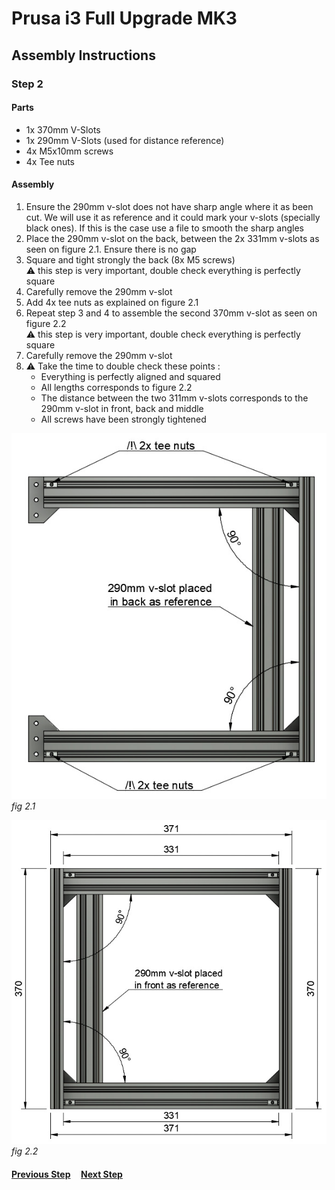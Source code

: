 # Prusa i3 Full Upgrade MK3

## Assembly Instructions

### Step 2

#### Parts  

* 1x 370mm V-Slots
* 1x 290mm V-Slots (used for distance reference)
* 4x M5x10mm screws
* 4x Tee nuts

#### Assembly

1. Ensure the 290mm v-slot does not have sharp angle where it as been cut. We will use it as reference and it could mark your v-slots (specially black ones). If this is the case use a file to smooth the sharp angles
1. Place the 290mm v-slot on the back, between the 2x 331mm v-slots as seen on figure 2.1. Ensure there is no gap
1. Square and tight strongly the back (8x M5 screws)<br>
   :warning: this step is very important, double check everything is perfectly square
1. Carefully remove the 290mm v-slot
1. Add 4x tee nuts as explained on figure 2.1
1. Repeat step 3 and 4 to assemble the second 370mm v-slot as seen on figure 2.2<br>
   :warning: this step is very important, double check everything is perfectly square
1. Carefully remove the 290mm v-slot
1. :warning: Take the time to double check these points :
    * Everything is perfectly aligned and squared
    * All lengths corresponds to figure 2.2
    * The distance between the two 311mm v-slots corresponds to the 290mm v-slot in front, back and middle
    * All screws have been strongly tightened

![](img/fig2.1.jpg)\
*fig 2.1*

![](img/fig2.2.jpg)\
*fig 2.2*

#### [Previous Step](step01.md) &nbsp;&nbsp;&nbsp; [Next Step](step03.md)
